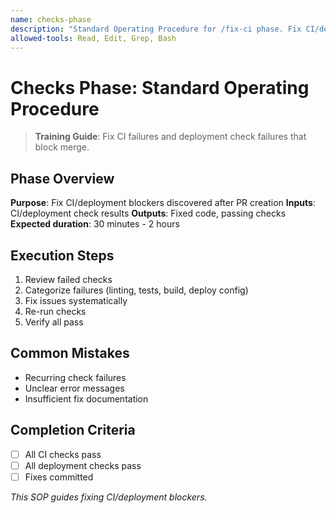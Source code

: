 ```yaml
---
name: checks-phase
description: "Standard Operating Procedure for /fix-ci phase. Fix CI/deployment blockers after PR creation."
allowed-tools: Read, Edit, Grep, Bash
---
```


# Checks Phase: Standard Operating Procedure

> **Training Guide**: Fix CI failures and deployment check failures that block merge.

## Phase Overview
**Purpose**: Fix CI/deployment blockers discovered after PR creation
**Inputs**: CI/deployment check results
**Outputs**: Fixed code, passing checks
**Expected duration**: 30 minutes - 2 hours

## Execution Steps
1. Review failed checks
2. Categorize failures (linting, tests, build, deploy config)
3. Fix issues systematically
4. Re-run checks
5. Verify all pass

## Common Mistakes
- Recurring check failures
- Unclear error messages
- Insufficient fix documentation

## Completion Criteria
- [ ] All CI checks pass
- [ ] All deployment checks pass
- [ ] Fixes committed

_This SOP guides fixing CI/deployment blockers._
